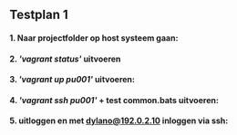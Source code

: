 ## Testplan 1 
#### 1. Naar projectfolder op host systeem gaan:

#### 2. *'vagrant status'* uitvoeren

#### 3. *'vagrant up pu001'* uitvoeren:
  
#### 4. *'vagrant ssh pu001'* + test common.bats uitvoeren:

#### 5. uitloggen en met dylano@192.0.2.10 inloggen via ssh:

